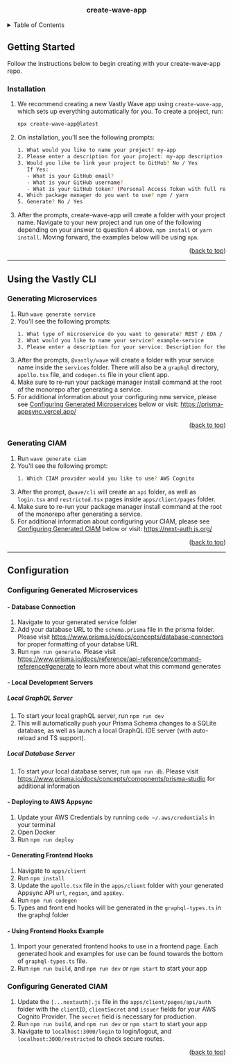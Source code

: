 <a name="readme-top"></a>

<!-- PROJECT LOGO -->
<br />
<div align="center">
  <h3 align="center">create-wave-app</h3>
</div>

<!-- TABLE OF CONTENTS -->
<details>
  <summary>Table of Contents</summary>
  <ol>
    <li>
      <a href="#getting-started">Getting Started</a>
      <ul>
        <li><a href="#installation">Installation</a></li>
        <li><a href="#using-the-vastly-cli">Using the Vastly CLI</a></li>
        <ul>
          <li><a href="#generating-microservices">Generating Microservices</a></li>
            <li><a href="#generating-ciam">Generating CIAM</a></li>
        </ul>
        <li><a href="#configuration">Configuration</a></li>
          <ul>
            <li><a href="#configuring-generated-microservices">Configuring Generated Microservices</a></li>
            <li><a href="#configuring-generated-ciam">Configuring Generated CIAM</a></li>
        </ul>
      </ul>
    </li>

  </ol>
</details>

<!-- GETTING STARTED -->

## Getting Started

Follow the instructions below to begin creating with your create-wave-app repo.

### Installation

1. We recommend creating a new Vastly Wave app using `create-wave-app`, which sets up everything
   automatically for you. To create a project, run:
   ```sh
   npx create-wave-app@latest
   ```
2. On installation, you'll see the following prompts:
   ```sh
   1. What would you like to name your project? my-app
   2. Please enter a description for your project: my-app description
   3. Would you like to link your project to GitHub? No / Yes
      If Yes:
      - What is your GitHub email?
      - What is your GitHub username?
      - What is your GitHub token? (Personal Access Token with full repo scope)
   4. Which package manager do you want to use? npm / yarn
   5. Generate? No / Yes
   ```
3. After the prompts, create-wave-app will create a folder with your project name. Navigate to your
new project and run one of the following depending on your answer to question 4 above. `npm install`
or `yarn install`. Moving forward, the examples below will be using `npm`.
<p align="right">(<a href="#readme-top">back to top</a>)</p>

---

## Using the Vastly CLI

### Generating Microservices

1. Run `wave generate service`
2. You'll see the following prompts:
   ```sh
   1. What type of microservice do you want to generate? REST / EDA / Streaming Service
   2. What would you like to name your service? example-service
   3. Please enter a description for your service: Description for the example service
   ```
3. After the prompts, `@vastly/wave` will create a folder with your service name inside the
   `services` folder. There will also be a `graphql` directory, `apollo.tsx` file, and `codegen.ts`
   file in your client app.
4. Make sure to re-run your package manager install command at the root of the monorepo after
   generating a service.
5. For additional information about your configuring new service, please see
<a href="#configuring-generated-microservices">Configuring Generated Microservices</a> below or
visit: https://prisma-appsync.vercel.app/
<p align="right">(<a href="#readme-top">back to top</a>)</p>

### Generating CIAM

1. Run `wave generate ciam`
2. You'll see the following prompt:
   ```sh
   1. Which CIAM provider would you like to use? AWS Cognito
   ```
3. After the prompt, `@wave/cli` will create an `api` folder, as well as `login.tsx` and
   `restricted.tsx` pages inside `apps/client/pages` folder.
4. Make sure to re-run your package manager install command at the root of the monorepo after
   generating a service.
5. For additional information about configuring your CIAM, please see
<a href="#configuring-generated-ciam">Configuring Generated CIAM</a> below or visit:
https://next-auth.js.org/
<p align="right">(<a href="#readme-top">back to top</a>)</p>

---

## Configuration

### Configuring Generated Microservices

#### - Database Connection

1. Navigate to your generated service folder
2. Add your database URL to the `schema.prisma` file in the prisma folder. Please visit
   https://www.prisma.io/docs/concepts/database-connectors for proper formatting of your databse URL
3. Run `npm run generate`. Please visit
   https://www.prisma.io/docs/reference/api-reference/command-reference#generate to learn more about
   what this command generates

#### - Local Development Servers

##### Local GraphQL Server

1. To start your local graphQL server, run `npm run dev`
2. This will automatically push your Prisma Schema changes to a SQLite database, as well as launch a
   local GraphQL IDE server (with auto-reload and TS support).

##### Local Database Server

1. To start your local database server, run `npm run db`. Please visit
   https://www.prisma.io/docs/concepts/components/prisma-studio for additional information

#### - Deploying to AWS Appsync

1. Update your AWS Credentials by running `code ~/.aws/credentials` in your terminal
2. Open Docker
3. Run `npm run deploy`

#### - Generating Frontend Hooks

1. Navigate to `apps/client`
2. Run `npm install`
3. Update the `apollo.tsx` file in the `apps/client` folder with your generated Appsync API `url`,
   `region`, and `apiKey`.
4. Run `npm run codegen`
5. Types and front end hooks will be generated in the `graphql-types.ts` in the graphql folder

#### - Using Frontend Hooks Example

1. Import your generated frontend hooks to use in a frontend page. Each generated hook and examples
   for use can be found towards the bottom of `graphql-types.ts` file.
2. Run `npm run build`, and `npm run dev` or `npm start` to start your app

### Configuring Generated CIAM

1. Update the `[...nextauth].js` file in the `apps/client/pages/api/auth` folder with the
   `clientID`, `clientSecret` and `issuer` fields for your AWS Cognito Provider. The `secret` field
   is necessary for production.
2. Run `npm run build`, and `npm run dev` or `npm start` to start your app
3. Navigate to `localhost:3000/login` to login/logout, and `localhost:3000/restricted` to check
secure routes.
<p align="right">(<a href="#readme-top">back to top</a>)</p>
